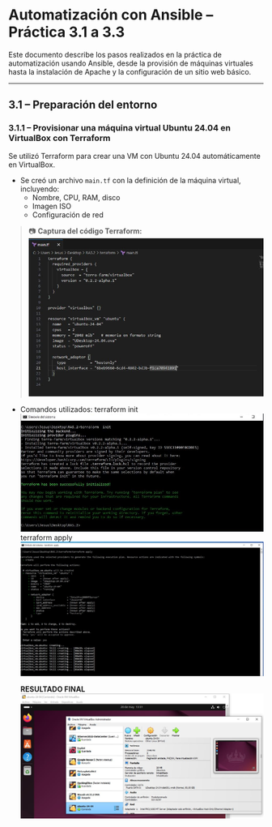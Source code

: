 # Automatización con Ansible – Práctica 3.1 a 3.3

Este documento describe los pasos realizados en la práctica de automatización usando Ansible, desde la provisión de máquinas virtuales hasta la instalación de Apache y la configuración de un sitio web básico.

---

## 3.1 – Preparación del entorno

### 3.1.1 – Provisionar una máquina virtual Ubuntu 24.04 en VirtualBox con Terraform

Se utilizó Terraform para crear una VM con Ubuntu 24.04 automáticamente en VirtualBox.

- Se creó un archivo `main.tf` con la definición de la máquina virtual, incluyendo:
  - Nombre, CPU, RAM, disco
  - Imagen ISO
  - Configuración de red

> 📷 **Captura del código Terraform:**
> ![](3.1-Capturas/maintf.JPG)
- Comandos utilizados:
  terraform init
  ![](3.1-Capturas/terraform_init.JPG)
  terraform apply
  ![](3.1-Capturas/terraformapply.JPG)

  **RESULTADO FINAL**
  ![](3.1-Capturas/terrafuncionando.JPG)